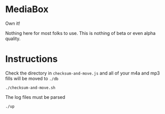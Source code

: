 MediaBox
====

Own it!

Nothing here for most folks to use. This is nothing of beta or even alpha quality.

Instructions
====

Check the directory in `checksum-and-move.js` and all of your m4a and mp3 fills will be moved to `./db`

    ./checksum-and-move.sh

The log files must be parsed

    ./up
